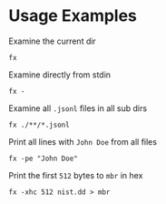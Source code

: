 # Usage Examples

Examine the current dir

```console
fx
```

Examine directly from stdin

```console
fx -
```

Examine all `.jsonl` files in all sub dirs

```console
fx ./**/*.jsonl
```

Print all lines with `John Doe` from all files

```console
fx -pe "John Doe"
```

Print the first `512` bytes to `mbr` in hex

```console
fx -xhc 512 nist.dd > mbr
```
